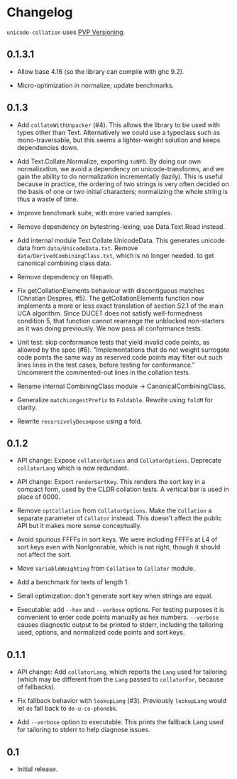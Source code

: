 # Changelog

`unicode-collation` uses [PVP Versioning](https://pvp.haskell.org).

## 0.1.3.1

  * Allow base 4.16 (so the library can compile with ghc 9.2).

  * Micro-optimization in normalize; update benchmarks.

## 0.1.3

* Add `collateWithUnpacker` (#4).  This allows the library to be
  used with types other than Text.  Alternatively we could use a
  typeclass such as mono-traversable, but this seems a lighter-weight
  solution and keeps dependencies down.

* Add Text.Collate.Normalize, exporting `toNFD`.  By doing our
  own normalization, we avoid a dependency on unicode-transforms,
  and we gain the ability to do normalization incrementally (lazily).
  This is useful because in practice, the ordering of two
  strings is very often decided on the basis of one or two
  initial characters; normalizing the whole string is thus a
  waste of time.

* Improve benchmark suite, with more varied samples.

* Remove dependency on bytestring-lexing; use Data.Text.Read
  instead.

* Add internal module Text.Collate.UnicodeData.
  This generates unicode data from `data/UnicodeData.txt`.
  Remove `data/DerivedCombiningClass.txt`, which is no longer
  needed. to get canonical combining class data.

* Remove dependency on filepath.

* Fix getCollationElements behaviour with discontiguous matches
  (Christian Despres, #5).  The getCollationElements function
  now implements a more or less exact translation of section
  S2.1 of the main UCA algorithm. Since DUCET does not satisfy
  well-formedness condition 5, that function cannot rearrange
  the unblocked non-starters as it was doing previously.  We now
  pass all conformance tests.

* Unit test: skip conformance tests that yield invalid code
  points, as allowed by the spec (#6).  "Implementations that do
  not weight surrogate code points the same way as reserved code
  points may filter out such lines lines in the test cases,
  before testing for conformance." Uncomment the commented-out
  lines in the collation tests.

* Rename internal CombiningClass module -> CanonicalCombiningClass.

* Generalize `matchLongestPrefix` to `Foldable`.
  Rewrite using `foldM` for clarity.

* Rewrite `recursivelyDecompose` using a fold.


## 0.1.2

* API change: Expose `collatorOptions` and `CollatorOptions`.
  Deprecate `collatorLang` which is now redundant.

* API change: Export `renderSortKey`.  This renders the sort key in a compact
  form, used by the CLDR collation tests.  A vertical bar is used in place
  of 0000.

* Remove `optCollation` from `CollatorOptions`.  Make the `Collation`
  a separate parameter of `Collator` instead.  This doesn't affect
  the public API but it makes more sense conceptually.

* Avoid spurious FFFFs in sort keys.  We were including FFFFs at L4
  of sort keys even with NonIgnorable, which is not right, though
  it should not affect the sort.

* Move `VariableWeighting` from `Collation` to `Collator` module.

* Add a benchmark for texts of length 1.

* Small optimization: don't generate sort key when strings are equal.

* Executable: add `--hex` and `--verbose` options.  For testing purposes
  it is convenient to enter code points manually as hex numbers.
  `--verbose` causes diagnostic output to be printed to stderr,
  including the tailoring used, options, and normalized code points
  and sort keys.

## 0.1.1

* API change: Add `collatorLang`, which reports the `Lang` used for
  tailoring (which may be different from the `Lang` passed to
  `collatorFor`, because of fallbacks).

* Fix fallback behavior with `lookupLang` (#3).  Previously `lookupLang`
  would let `de` fall back to `de-u-co-phonebk`.

* Add `--verbose` option to executable. This prints the fallback
  Lang used for tailoring to stderr to help diagnose issues.

## 0.1

* Initial release.

